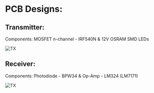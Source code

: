# PCB Designs:

## Transmitter:

Components: MOSFET n-channel - IRF540N & 12V OSRAM SMD LEDs

![TX](https://github.com/laukik-hase/Li-Fi/blob/master/PCB%20Designs/Prototype_Tx.png)

## Receiver:

Components: Photodiode - BPW34 & Op-Amp - LM324 (LM7171)

![TX](https://github.com/laukik-hase/Li-Fi/blob/master/PCB%20Designs/Prototype_Rx.png)
